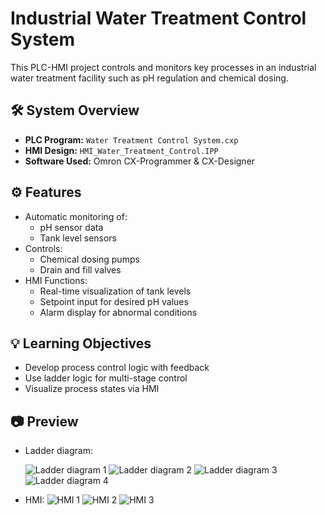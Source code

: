 # Industrial Water Treatment Control System

This PLC-HMI project controls and monitors key processes in an industrial water treatment facility such as pH regulation and chemical dosing.

## 🛠️ System Overview
- **PLC Program:** `Water Treatment Control System.cxp`
- **HMI Design:** `HMI_Water_Treatment_Control.IPP`
- **Software Used:** Omron CX-Programmer & CX-Designer

## ⚙️ Features
- Automatic monitoring of:
  - pH sensor data
  - Tank level sensors
- Controls:
  - Chemical dosing pumps
  - Drain and fill valves
- HMI Functions:
  - Real-time visualization of tank levels
  - Setpoint input for desired pH values
  - Alarm display for abnormal conditions

## 💡 Learning Objectives
- Develop process control logic with feedback
- Use ladder logic for multi-stage control
- Visualize process states via HMI

## 📷 Preview
- Ladder diagram:

  ![Ladder diagram 1](https://github.com/user-attachments/assets/45cf1662-3a51-4f9c-8dee-a71169664b72)
  ![Ladder diagram 2](https://github.com/user-attachments/assets/e2d2febf-178f-4069-bf06-b60f077108a1)
  ![Ladder diagram 3](https://github.com/user-attachments/assets/ab0197c3-9da7-480c-9f96-af3bc6ea87a3)
  ![Ladder diagram 4](https://github.com/user-attachments/assets/e5dcd4bb-60a2-4132-a638-94c35935f5f6)

- HMI:
  ![HMI 1](https://github.com/user-attachments/assets/5bfbdd06-e43d-4ce6-ab72-c31e57ae50b3)
  ![HMI 2](https://github.com/user-attachments/assets/51c4f75a-e30c-4762-aa97-0aa40128f52e)
  ![HMI 3](https://github.com/user-attachments/assets/c05d0cda-e7cc-4227-877a-9e4b5b286b44)

